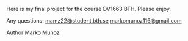 Here is my final project for the course DV1663 BTH. 
Please enjoy.

Any questions: 
mamz22@student.bth.se
markomunoz116@gmail.com


Author Marko Munoz
